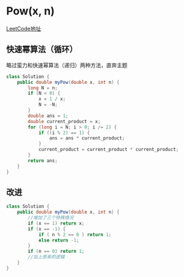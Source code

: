 # Pow(x, n)
[LeetCode地址](https://leetcode-cn.com/problems/powx-n)

## 快速幂算法（循环）
略过蛮力和快速幂算法（递归）两种方法，直奔主题
```java
class Solution {
    public double myPow(double x, int n) {
        long N = n;
        if (N < 0) {
            x = 1 / x;
            N = -N;
        }
        double ans = 1;
        double current_product = x;
        for (long i = N; i > 0; i /= 2) {
            if ((i % 2) == 1) {
                ans = ans * current_product;
            }
            current_product = current_product * current_product;
        }
        return ans;
    }
}
```
## 改进
```java
class Solution {
    public double myPow(double x, int n) {
        //增加了三个特殊情况
        if (x == 1) return x;
        if (x == -1) {
            if ( n % 2 == 0 ) return 1;
            else return -1;
        }
        if (n == 0) return 1;
        //加上原来的逻辑
    }
}

```
